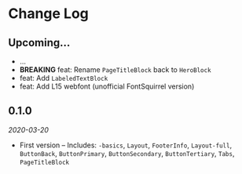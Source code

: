 # Change Log

## Upcoming...

- ... <!-- Add new lines here. -->
- **BREAKING** feat: Rename `PageTitleBlock` back to `HeroBlock`
- feat: Add `LabeledTextBlock`
- feat: Add L15 webfont (unofficial FontSquirrel version)

## 0.1.0

_2020-03-20_

- First version – Includes: `-basics`, `Layout`, `FooterInfo`, `Layout-full`,
  `ButtonBack`, `ButtonPrimary`, `ButtonSecondary`, `ButtonTertiary`, `Tabs`,
  `PageTitleBlock`
